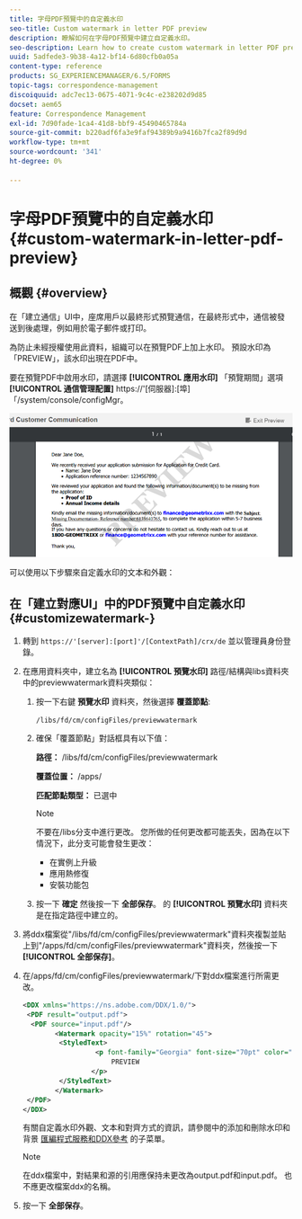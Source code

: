 ```yaml
---
title: 字母PDF預覽中的自定義水印
seo-title: Custom watermark in letter PDF preview
description: 瞭解如何在字母PDF預覽中建立自定義水印。
seo-description: Learn how to create custom watermark in letter PDF preview.
uuid: 5adfede3-9b38-4a12-bf14-6d80cfb0a05a
content-type: reference
products: SG_EXPERIENCEMANAGER/6.5/FORMS
topic-tags: correspondence-management
discoiquuid: adc7ec13-0675-4071-9c4c-e238202d9d85
docset: aem65
feature: Correspondence Management
exl-id: 7d90fade-1ca4-41d8-bbf9-45490465784a
source-git-commit: b220adf6fa3e9faf94389b9a9416b7fca2f89d9d
workflow-type: tm+mt
source-wordcount: '341'
ht-degree: 0%

---
```


# 字母PDF預覽中的自定義水印{#custom-watermark-in-letter-pdf-preview}

## 概觀 {#overview}

在「建立通信」UI中，座席用戶以最終形式預覽通信，在最終形式中，通信被發送到後處理，例如用於電子郵件或打印。

為防止未經授權使用此資料，組織可以在預覽PDF上加上水印。 預設水印為「PREVIEW」，該水印出現在PDF中。

要在預覽PDF中啟用水印，請選擇 **[!UICONTROL 應用水印]** 「預覽期間」選項 **[!UICONTROL 通信管理配置]** https://&#39;[伺服器]:[埠]「/system/console/configMgr。

![預設水印](assets/default-watermark.png)

可以使用以下步驟來自定義水印的文本和外觀：

## 在「建立對應UI」中的PDF預覽中自定義水印 {#customizewatermark-}

1. 轉到 `https://'[server]:[port]'/[ContextPath]/crx/de` 並以管理員身份登錄。
1. 在應用資料夾中，建立名為 **[!UICONTROL 預覽水印]** 路徑/結構與libs資料夾中的previewwatermark資料夾類似：

   1. 按一下右鍵 **預覽水印** 資料夾，然後選擇 **覆蓋節點**:

      `/libs/fd/cm/configFiles/previewwatermark`

   1. 確保「覆蓋節點」對話框具有以下值：

      **路徑：** /libs/fd/cm/configFiles/previewwatermark

      **覆蓋位置：** /apps/

      **匹配節點類型：** 已選中

      >[!NOTE]
      >
      >不要在/libs分支中進行更改。 您所做的任何更改都可能丟失，因為在以下情況下，此分支可能會發生更改：
      >
      >    
      >    
      >    * 在實例上升級
      >    * 應用熱修復
      >    * 安裝功能包


   1. 按一下 **確定** 然後按一下 **全部保存**。 的 **[!UICONTROL 預覽水印]** 資料夾是在指定路徑中建立的。

1. 將ddx檔案從&quot;/libs/fd/cm/configFiles/previewwatermark&quot;資料夾複製並貼上到&quot;/apps/fd/cm/configFiles/previewwatermark&quot;資料夾，然後按一下 **[!UICONTROL 全部保存]**。
1. 在/apps/fd/cm/configFiles/previewwatermark/下對ddx檔案進行所需更改。

   ```xml
   <DDX xmlns="https://ns.adobe.com/DDX/1.0/">
    <PDF result="output.pdf">
     <PDF source="input.pdf"/>
           <Watermark opacity="15%" rotation="45">
            <StyledText>
                     <p font-family="Georgia" font-size="70pt" color="black" font-weight="bold">
                         PREVIEW
                    </p>
            </StyledText>
           </Watermark>
    </PDF>
   </DDX>
   ```

   有關自定義水印外觀、文本和對齊方式的資訊，請參閱中的添加和刪除水印和背景 [匯編程式服務和DDX參考](https://help.adobe.com/en_US/livecycle/11.0/ddxRef.pdf) 的子菜單。

   >[!NOTE]
   >
   >在ddx檔案中，對結果和源的引用應保持未更改為output.pdf和input.pdf。 也不應更改檔案ddx的名稱。

1. 按一下 **全部保存**。
